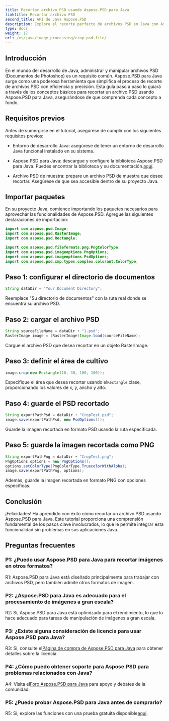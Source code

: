 ```yaml
---
title: Recortar archivo PSD usando Aspose.PSD para Java
linktitle: Recortar archivo PSD
second_title: API de Java Aspose.PSD
description: Explore el recorte perfecto de archivos PSD en Java con Aspose.PSD. Integre sin esfuerzo precisión y eficiencia en sus tareas de manipulación de imágenes.
type: docs
weight: 17
url: /es/java/image-processing/crop-psd-file/
---
```

## Introducción

En el mundo del desarrollo de Java, administrar y manipular archivos PSD (Documentos de Photoshop) es un requisito común. Aspose.PSD para Java surge como una poderosa herramienta que simplifica el proceso de recorte de archivos PSD con eficiencia y precisión. Esta guía paso a paso lo guiará a través de los conceptos básicos para recortar un archivo PSD usando Aspose.PSD para Java, asegurándose de que comprenda cada concepto a fondo.

## Requisitos previos

Antes de sumergirse en el tutorial, asegúrese de cumplir con los siguientes requisitos previos:

- Entorno de desarrollo Java: asegúrese de tener un entorno de desarrollo Java funcional instalado en su sistema.

-  Aspose.PSD para Java: descargue y configure la biblioteca Aspose.PSD para Java. Puedes encontrar la biblioteca y su documentación.[aquí](https://reference.aspose.com/psd/java/).

- Archivo PSD de muestra: prepare un archivo PSD de muestra que desee recortar. Asegúrese de que sea accesible dentro de su proyecto Java.

## Importar paquetes

En su proyecto Java, comience importando los paquetes necesarios para aprovechar las funcionalidades de Aspose.PSD. Agregue las siguientes declaraciones de importación:

```java
import com.aspose.psd.Image;
import com.aspose.psd.RasterImage;
import com.aspose.psd.Rectangle;

import com.aspose.psd.fileformats.png.PngColorType;
import com.aspose.psd.imageoptions.PngOptions;
import com.aspose.psd.imageoptions.PsdOptions;
import com.aspose.psd.xmp.types.complex.colorant.ColorType;
```

## Paso 1: configurar el directorio de documentos

```java
String dataDir = "Your Document Directory";
```

Reemplace "Su directorio de documentos" con la ruta real donde se encuentra su archivo PSD.

## Paso 2: cargar el archivo PSD

```java
String sourceFileName = dataDir + "1.psd";
RasterImage image = (RasterImage)Image.load(sourceFileName);
```

Cargue el archivo PSD que desea recortar en un objeto RasterImage.

## Paso 3: definir el área de cultivo

```java
image.crop(new Rectangle(10, 30, 100, 100));
```

 Especifique el área que desea recortar usando el`Rectangle` clase, proporcionando los valores de x, y, ancho y alto.

## Paso 4: guarde el PSD recortado

```java
String exportPathPsd = dataDir + "CropTest.psd";
image.save(exportPathPsd, new PsdOptions());
```

Guarde la imagen recortada en formato PSD usando la ruta especificada.

## Paso 5: guarde la imagen recortada como PNG

```java
String exportPathPng = dataDir + "CropTest.png";
PngOptions options = new PngOptions();
options.setColorType(PngColorType.TruecolorWithAlpha);
image.save(exportPathPng, options);
```

Además, guarde la imagen recortada en formato PNG con opciones específicas.

## Conclusión

¡Felicidades! Ha aprendido con éxito cómo recortar un archivo PSD usando Aspose.PSD para Java. Este tutorial proporciona una comprensión fundamental de los pasos clave involucrados, lo que le permite integrar esta funcionalidad sin problemas en sus aplicaciones Java.

## Preguntas frecuentes

### P1: ¿Puedo usar Aspose.PSD para Java para recortar imágenes en otros formatos?

R1: Aspose.PSD para Java está diseñado principalmente para trabajar con archivos PSD, pero también admite otros formatos de imagen.

### P2: ¿Aspose.PSD para Java es adecuado para el procesamiento de imágenes a gran escala?

R2: Sí, Aspose.PSD para Java está optimizado para el rendimiento, lo que lo hace adecuado para tareas de manipulación de imágenes a gran escala.

### P3: ¿Existe alguna consideración de licencia para usar Aspose.PSD para Java?

 R3: Sí, consulte el[Página de compra de Aspose.PSD para Java](https://purchase.aspose.com/buy) para obtener detalles sobre la licencia.

### P4: ¿Cómo puedo obtener soporte para Aspose.PSD para problemas relacionados con Java?

 A4: Visita el[Foro Aspose.PSD para Java](https://forum.aspose.com/c/psd/34) para apoyo y debates de la comunidad.

### P5: ¿Puedo probar Aspose.PSD para Java antes de comprarlo?

 R5: Sí, explore las funciones con una prueba gratuita disponible[aquí](https://releases.aspose.com/).